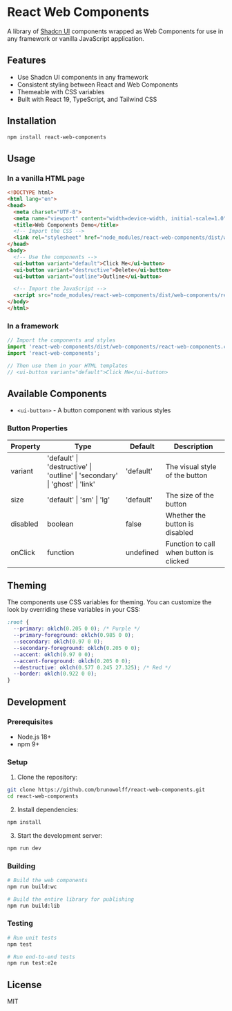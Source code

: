 # React Web Components

A library of [Shadcn UI](https://ui.shadcn.com/) components wrapped as Web Components for use in any framework or vanilla JavaScript application.

## Features

- Use Shadcn UI components in any framework
- Consistent styling between React and Web Components
- Themeable with CSS variables
- Built with React 19, TypeScript, and Tailwind CSS

## Installation

```bash
npm install react-web-components
```

## Usage

### In a vanilla HTML page

```html
<!DOCTYPE html>
<html lang="en">
<head>
  <meta charset="UTF-8">
  <meta name="viewport" content="width=device-width, initial-scale=1.0">
  <title>Web Components Demo</title>
  <!-- Import the CSS -->
  <link rel="stylesheet" href="node_modules/react-web-components/dist/web-components/react-web-components.css">
</head>
<body>
  <!-- Use the components -->
  <ui-button variant="default">Click Me</ui-button>
  <ui-button variant="destructive">Delete</ui-button>
  <ui-button variant="outline">Outline</ui-button>

  <!-- Import the JavaScript -->
  <script src="node_modules/react-web-components/dist/web-components/react-web-components.umd.js"></script>
</body>
</html>
```

### In a framework

```js
// Import the components and styles
import 'react-web-components/dist/web-components/react-web-components.css';
import 'react-web-components';

// Then use them in your HTML templates
// <ui-button variant="default">Click Me</ui-button>
```

## Available Components

- `<ui-button>` - A button component with various styles

### Button Properties

| Property    | Type                                                            | Default     | Description                          |
|-------------|----------------------------------------------------------------|-------------|--------------------------------------|
| variant     | 'default' \| 'destructive' \| 'outline' \| 'secondary' \| 'ghost' \| 'link' | 'default'   | The visual style of the button       |
| size        | 'default' \| 'sm' \| 'lg'                                       | 'default'   | The size of the button               |
| disabled    | boolean                                                         | false       | Whether the button is disabled       |
| onClick     | function                                                        | undefined   | Function to call when button is clicked |

## Theming

The components use CSS variables for theming. You can customize the look by overriding these variables in your CSS:

```css
:root {
  --primary: oklch(0.205 0 0); /* Purple */
  --primary-foreground: oklch(0.985 0 0);
  --secondary: oklch(0.97 0 0);
  --secondary-foreground: oklch(0.205 0 0);
  --accent: oklch(0.97 0 0);
  --accent-foreground: oklch(0.205 0 0);
  --destructive: oklch(0.577 0.245 27.325); /* Red */
  --border: oklch(0.922 0 0);
}
```

## Development

### Prerequisites

- Node.js 18+
- npm 9+

### Setup

1. Clone the repository:

```bash
git clone https://github.com/brunowolff/react-web-components.git
cd react-web-components
```

2. Install dependencies:

```bash
npm install
```

3. Start the development server:

```bash
npm run dev
```

### Building

```bash
# Build the web components
npm run build:wc

# Build the entire library for publishing
npm run build:lib
```

### Testing

```bash
# Run unit tests
npm test

# Run end-to-end tests
npm run test:e2e
```

## License

MIT
